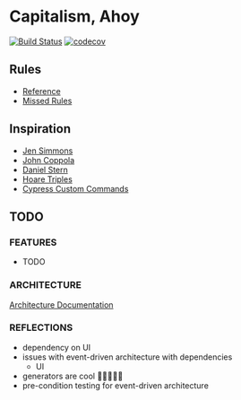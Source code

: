 # Capitalism, Ahoy

[![Build Status](https://travis-ci.com/eginwong/capitalism-ahoy.svg?branch=master)](https://travis-ci.com/eginwong/capitalism-ahoy)
[![codecov](https://codecov.io/gh/eginwong/capitalism-ahoy/branch/master/graph/badge.svg)](https://codecov.io/gh/eginwong/capitalism-ahoy)

## Rules

- [Reference](https://www.hasbro.com/common/instruct/00009.pdf)
- [Missed Rules](http://richard_wilding.tripod.com/missedrules.htm#:~:text=If%20you%20are%20the%20new%20owner%2C%20you%20must%20pay%20%24220,%24220%20to%20unmortgage%20the%20property.)

## Inspiration

- [Jen Simmons](https://codepen.io/jensimmons/pen/qRGRjO)
- [John Coppola](https://codepen.io/johnnycopes/pen/yzQyMp)
- [Daniel Stern](https://github.com/danielstern/science/blob/master/monopoly.json)
- [Hoare Triples](https://en.wikipedia.org/wiki/Hoare_logic)
- [Cypress Custom Commands](https://docs.cypress.io/api/cypress-api/custom-commands.html#Arguments)

## TODO

### FEATURES

- TODO

### ARCHITECTURE

[Architecture Documentation](./Architecture.md)

### REFLECTIONS

- dependency on UI
- issues with event-driven architecture with dependencies
  - UI
- generators are cool 🧐🧐🧐🧐🧐
- pre-condition testing for event-driven architecture
